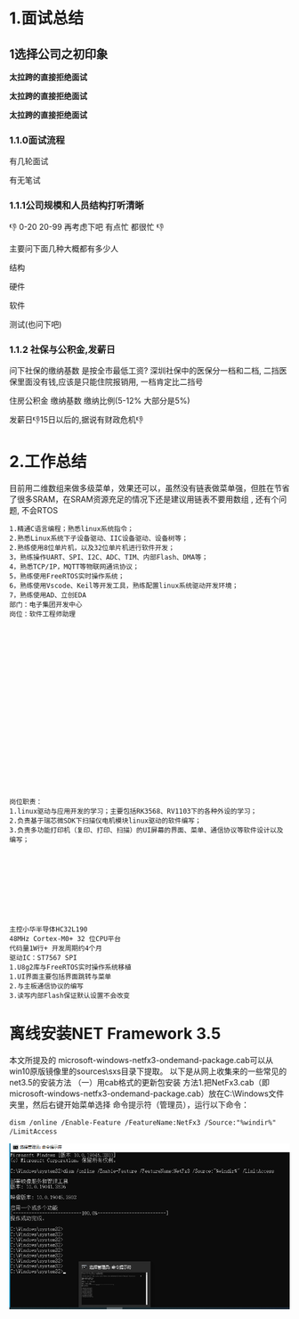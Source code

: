 



# 1.面试总结

## 1选择公司之初印象

**太拉跨的直接拒绝面试**

**太拉跨的直接拒绝面试**

**太拉跨的直接拒绝面试**

### 1.1.0面试流程

有几轮面试 

有无笔试



### 1.1.1公司规模和人员结构打听清晰

 :-1: 0-20 20-99 再考虑下吧 有点忙 都很忙 :-1:

主要问下面几种大概都有多少人

结构

硬件

软件

测试(也问下吧)

### 1.1.2 社保与公积金,发薪日

问下社保的缴纳基数 是按全市最低工资? 深圳社保中的医保分一档和二档, 二挡医保里面没有钱,应该是只能住院报销用, 一档肯定比二挡号

住房公积金 缴纳基数 缴纳比例(5-12% 大部分是5%)

发薪日:-1:15日以后的,据说有财政危机:-1:



# 2.工作总结

目前用二维数组来做多级菜单，效果还可以，虽然没有链表做菜单强，但胜在节省了很多SRAM，在SRAM资源充足的情况下还是建议用链表不要用数组  , 还有个问题,  不会RTOS

```
1.精通C语言编程；熟悉linux系统指令；
2.熟悉Linux系统下子设备驱动、IIC设备驱动、设备树等；
2.熟练使用8位单片机，以及32位单片机进行软件开发；
3，熟练操作UART、SPI、I2C、ADC、TIM、内部Flash、DMA等；
4，熟悉TCP/IP，MQTT等物联网通讯协议；
5，熟练使用FreeRTOS实时操作系统；
6，熟练使用Vscode、Keil等开发工具，熟练配置linux系统驱动开发环境；
7，熟练使用AD、立创EDA
部门：电子集团开发中心
岗位：软件工程师助理




















岗位职责：
1.linux驱动与应用开发的学习；主要包括RK3568、RV1103下的各种外设的学习；
2.负责基于瑞芯微SDK下扫描仪电机模块linux驱动的软件编写；
3.负责多功能打印机（复印、打印、扫描）的UI屏幕的界面、菜单、通信协议等软件设计以及编写；









主控小华半导体HC32L190
48MHz Cortex-M0+ 32 位CPU平台
代码量1W行+ 开发周期约4个月
驱动IC：ST7567 SPI
1.U8g2库与FreeRTOS实时操作系统移植
1.UI界面主要包括界面跳转与菜单
2.与主板通信协议的编写
3.读写内部Flash保证默认设置不会改变
```













# 离线安装NET Framework 3.5

本文所提及的 microsoft-windows-netfx3-ondemand-package.cab可以从win10原版镜像里的sources\sxs目录下提取。
以下是从网上收集来的一些常见的net3.5的安装方法
（一）用cab格式的更新包安装
方法1.把NetFx3.cab（即microsoft-windows-netfx3-ondemand-package.cab）放在C:\Windows文件夹里，然后右键开始菜单选择 命令提示符（管理员），运行以下命令：

```
dism /online /Enable-Feature /FeatureName:NetFx3 /Source:"%windir%" /LimitAccess
```

![image-20240528135641866](https://raw.githubusercontent.com/boomwb/mdRepo/main/img/202405281356365.png)







